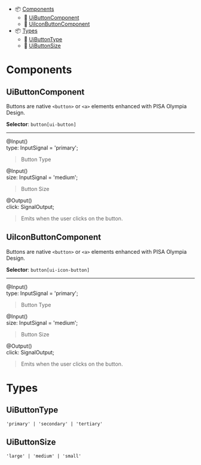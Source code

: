 - 📦 [Components](#components)
  - 📂 [UiButtonComponent](#uibuttoncomponent)
  - 📂 [UiIconButtonComponent](#uiiconbuttoncomponent)
- 📦 [Types](#types)
  - 📂 [UiButtonType](#uibuttontype)
  - 📂 [UiButtonSize](#uibuttonsize)

# Components

## UiButtonComponent

Buttons are native `<button>` or `<a>` elements enhanced with PISA Olympia Design.

**Selector**: `button[ui-button]`

---

@Input()\
type: InputSignal<UiButtonType> = 'primary';
> Button Type

@Input()\
size: InputSignal<UiButtonSize> = 'medium';
> Button Size

@Output()\
click: SignalOutput<MouseEvent>;
> Emits when the user clicks on the button.

## UiIconButtonComponent

Buttons are native `<button>` or `<a>` elements enhanced with PISA Olympia Design.

**Selector**: `button[ui-icon-button]`

---

@Input()\
type: InputSignal<UiButtonType> = 'primary';
> Button Type

@Input()\
size: InputSignal<UiButtonSize> = 'medium';
> Button Size

@Output()\
click: SignalOutput<MouseEvent>;
> Emits when the user clicks on the button.

# Types

## UiButtonType

`'primary' | 'secondary' | 'tertiary'`

## UiButtonSize

`'large' | 'medium' | 'small'`
